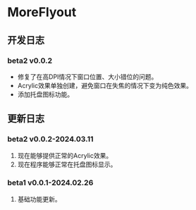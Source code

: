 # MoreFlyout

## 开发日志

### beta2 v0.0.2

- 修复了在高DPI情况下窗口位置、大小错位的问题。
- Acrylic效果单独创建，避免窗口在失焦的情况下变为纯色效果。
- 添加托盘图标功能。

## 更新日志

### beta2 v0.0.2-2024.03.11

1. 现在能够提供正常的Acrylic效果。
2. 现在程序能够正常在托盘图标显示。

### beta1 v0.0.1-2024.02.26

1. 基础功能更新。
